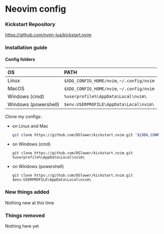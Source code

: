 # Neovim config

### Kickstart Repository
  https://github.com/nvim-lua/kickstart.nvim

### Installation guide

  #### Config folders
  | OS | PATH |
  | :- | :--- |
  | Linux | `$XDG_CONFIG_HOME/nvim`, `~/.config/nvim` |
  | MacOS | `$XDG_CONFIG_HOME/nvim`, `~/.config/nvim` |
  | Windows (cmd)| `%userprofile%\AppData\Local\nvim\` |
  | Windows (powershell)| `$env:USERPROFILE\AppData\Local\nvim\` |

  Clone my configs:

  - on Linux and Mac
    ```sh
    git clone https://github.com/DSlower/kickstart.nvim.git "${XDG_CONFIG_HOME:-$HOME/.config}"/nvim
    ```

  - on Windows (cmd)
    ```
    git clone https://github.com/DSlower/kickstart.nvim.git %userprofile%\AppData\Local\nvim\ 
    ```

  - on Windows (powershell)
    ```
    git clone https://github.com/DSlower/kickstart.nvim.git $env:USERPROFILE\AppData\Local\nvim\ 
    ```

### New things added
  Nothing new at this time

### Things removed
  Nothing here yet
